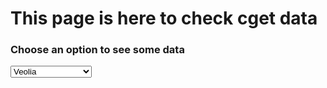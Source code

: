 <html>
<head>
<meta charset="utf-8"/>
<script src="script_data_extended.js"></script>
<link rel="stylesheet" href="style.css" />
	<title>CGET data page</title>
</head>
<body>
	<div id="titles">
		<h1>This page is here to check cget data</h1>
		<h3>Choose an option to see some data</h3>
		<select onchange="init(this.options[this.selectedIndex].value);" 
				onload="init(this.options[0].value);">
			<option value="veolia">Veolia</option>
			<option value="solidarum">Solidarum</option>
			<option value="vinci">Vinci</option>
			<!--<option value="carasso">Carasso</option>-->
			<option value="apriles">Apriles</option>
			<option value="bretagne">Bretagne Creative</option>
			<!--<option value="unccas">Unccas</option>-->
			<option value="reseaurural">Reseau rural</option>
			<option value="avise">Avise</option>
			<option value="semeoz">Semeoz</option>
		</select>
	</div>
	<div id="data"></div>
</body>
</html>
